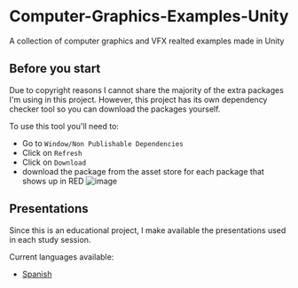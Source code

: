 # Computer-Graphics-Examples-Unity
A collection of computer graphics and VFX realted examples made in Unity

## Before you start
Due to copyright reasons I cannot share the majority of the extra packages I'm using in this project. However, this project has its own dependency checker tool so you can download the packages yourself.

To use this tool you'll need to:

* Go to `Window/Non Publishable Dependencies`
* Click on `Refresh`
* Click on `Download`
* download the package from the asset store for each package that shows up in RED
![image](https://user-images.githubusercontent.com/50851215/150654198-6732a1e9-3fd1-4ef0-8366-c2e645dccf1a.png)

## Presentations
Since this is an educational project, I make available the presentations used in each study session.

Current languages available:

* [Spanish](Presentations/)

